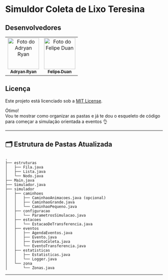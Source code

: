 # Simuldor Coleta de Lixo Teresina

## Desenvolvedores

<table>
  <tr>
    <td align="center"><a href="https://github.com/Adryanrr"><img src="https://github.com/Adryanrr.png" width="100px;" alt="Foto do Adryan Ryan"/><br /><sub><b>Adryan Ryan</b></sub></a></td>
    <td align="center"><a href="https://github.com/Adryanrr"><img src="https://github.com/FelipeDuan.png" width="100px;" alt="Foto do Felipe Duan"/><br /><sub><b>Felipe Duan</b></sub></a></td>
  </tr>
</table>

## Licença

Este projeto está licenciado sob a [MIT License](LICENSE).

Ótimo!  
Vou te mostrar como organizar as pastas e já te dou o esqueleto de código para começar a simulação orientada a eventos 👌

---

## 🗂️ Estrutura de Pastas Atualizada

```
.
├── estruturas
│   ├── Fila.java
│   ├── Lista.java
│   └── Nodo.java
├── Main.java
├── Simulador.java
├── simulador
│   ├── caminhoes
│   │   ├── CaminhaoAnimacoes.java (opcional)
│   │   ├── CaminhaoGrande.java
│   │   └── CaminhaoPequeno.java
│   ├── configuracao
│   │   └── ParametrosSimulacao.java
│   ├── estacoes
│   │   └── EstacaoDeTransferencia.java
│   ├── eventos
│   │   ├── AgendaEventos.java
│   │   ├── Evento.java
│   │   ├── EventoColeta.java
│   │   └── EventoTransferencia.java
│   ├── estatisticas
│   │   ├── Estatisticas.java
│   │   └── Logger.java
│   └── zona
│       └── Zonas.java
```

---